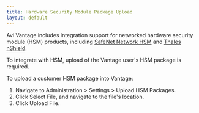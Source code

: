 ```yaml
---
title: Hardware Security Module Package Upload
layout: default
---
```

Avi Vantage includes integration support for networked hardware security module (HSM) products, including <a href="/avi-vantage-integration-with-safenet-network-hsm">SafeNet Network HSM</a> and <a href="/docs/latest/thales-nshield-integration-2">Thales nShield</a>.

To integrate with HSM, upload of the Vantage user's HSM package is required.

To upload a customer HSM package into Vantage:
<ol> 
 <li>Navigate to Administration &gt; Settings &gt; Upload HSM Packages.</li> 
 <li>Click Select File, and navigate to the file's location.</li> 
 <li>Click Upload File.</li> 
</ol> 
